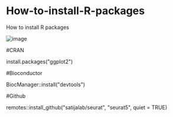 # How-to-install-R-packages
How to install R packages

![image](https://github.com/Mei918/How-to-install-R-packages/assets/59069778/b49cfb31-cf88-4790-8b4e-0954bbc22421)

#CRAN

install.packages("ggplot2")

#Bioconductor

BiocManager::install("devtools")

#Github

remotes::install_github("satijalab/seurat", "seurat5", quiet = TRUE)

